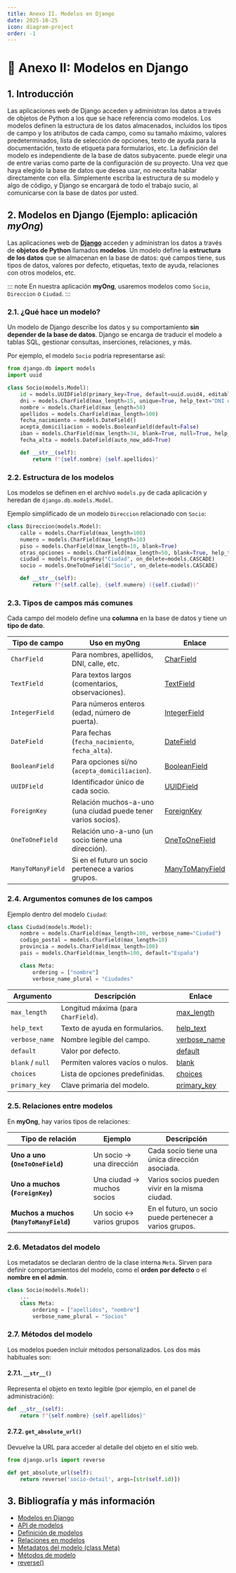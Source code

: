 ```yaml
---
title: Anexo II. Modelos en Django
date: 2025-10-25    
icon: diagram-project 
order: -1
---
```

# 🐍 Anexo II: Modelos en Django

## 1. Introducción
Las aplicaciones web de Django acceden y administran los datos a través de objetos de Python a los que se hace referencia como modelos. Los modelos definen la estructura de los datos almacenados, incluidos los tipos de campo y los atributos de cada campo, como su tamaño máximo, valores predeterminados, lista de selección de opciones, texto de ayuda para la documentación, texto de etiqueta para formularios, etc. La definición del modelo es independiente de la base de datos subyacente. puede elegir una de entre varias como parte de la configuración de su proyecto. Una vez que haya elegido la base de datos que desea usar, no necesita hablar directamente con ella. Simplemente escriba la estructura de su modelo y algo de código, y Django se encargará de todo el trabajo sucio, al comunicarse con la base de datos por usted.


## 2. Modelos en Django (Ejemplo: aplicación *myOng*)

Las aplicaciones web de **[Django](https://docs.djangoproject.com/es/stable/)** acceden y administran los datos a través de **objetos de Python** llamados **modelos**.
Un modelo define la **estructura de los datos** que se almacenan en la base de datos: qué campos tiene, sus tipos de datos, valores por defecto, etiquetas, texto de ayuda, relaciones con otros modelos, etc.

::: note
   En nuestra aplicación **myOng**, usaremos modelos como `Socio`, `Direccion` o `Ciudad`.
:::

### 2.1. ¿Qué hace un modelo?

Un modelo de Django describe los datos y su comportamiento **sin depender de la base de datos**.
Django se encarga de traducir el modelo a tablas SQL, gestionar consultas, inserciones, relaciones, y más.

Por ejemplo, el modelo `Socio` podría representarse así:

```python
from django.db import models
import uuid

class Socio(models.Model):
    id = models.UUIDField(primary_key=True, default=uuid.uuid4, editable=False)
    dni = models.CharField(max_length=15, unique=True, help_text="DNI o NIE del socio")
    nombre = models.CharField(max_length=50)
    apellidos = models.CharField(max_length=100)
    fecha_nacimiento = models.DateField()
    acepta_domiciliacion = models.BooleanField(default=False)
    iban = models.CharField(max_length=34, blank=True, null=True, help_text="IBAN para domiciliación (opcional)")
    fecha_alta = models.DateField(auto_now_add=True)

    def __str__(self):
        return f"{self.nombre} {self.apellidos}"
```

### 2.2. Estructura de los modelos

Los modelos se definen en el archivo `models.py` de cada aplicación y heredan de `django.db.models.Model`.

Ejemplo simplificado de un modelo `Direccion` relacionado con `Socio`:

```python
class Direccion(models.Model):
    calle = models.CharField(max_length=100)
    numero = models.CharField(max_length=10)
    piso = models.CharField(max_length=10, blank=True)
    otras_opciones = models.CharField(max_length=50, blank=True, help_text="Escalera, bis, etc.")
    ciudad = models.ForeignKey("Ciudad", on_delete=models.CASCADE)
    socio = models.OneToOneField("Socio", on_delete=models.CASCADE)

    def __str__(self):
        return f"{self.calle}, {self.numero} ({self.ciudad})"
```

### 2.3. Tipos de campos más comunes

Cada campo del modelo define una **columna** en la base de datos y tiene un **tipo de dato**.

| Tipo de campo     | Uso en myOng                                                  | Enlace                                                                                         |
| ----------------- | ------------------------------------------------------------- | ---------------------------------------------------------------------------------------------- |
| `CharField`       | Para nombres, apellidos, DNI, calle, etc.                     | [CharField](https://docs.djangoproject.com/es/stable/ref/models/fields/#charfield)             |
| `TextField`       | Para textos largos (comentarios, observaciones).              | [TextField](https://docs.djangoproject.com/es/stable/ref/models/fields/#textfield)             |
| `IntegerField`    | Para números enteros (edad, número de puerta).                | [IntegerField](https://docs.djangoproject.com/es/stable/ref/models/fields/#integerfield)       |
| `DateField`       | Para fechas (`fecha_nacimiento`, `fecha_alta`).               | [DateField](https://docs.djangoproject.com/es/stable/ref/models/fields/#datefield)             |
| `BooleanField`    | Para opciones sí/no (`acepta_domiciliacion`).                 | [BooleanField](https://docs.djangoproject.com/es/stable/ref/models/fields/#booleanfield)       |
| `UUIDField`       | Identificador único de cada socio.                            | [UUIDField](https://docs.djangoproject.com/es/stable/ref/models/fields/#uuidfield)             |
| `ForeignKey`      | Relación muchos-a-uno (una ciudad puede tener varios socios). | [ForeignKey](https://docs.djangoproject.com/es/stable/ref/models/fields/#foreignkey)           |
| `OneToOneField`   | Relación uno-a-uno (un socio tiene una dirección).            | [OneToOneField](https://docs.djangoproject.com/es/stable/ref/models/fields/#onetoonefield)     |
| `ManyToManyField` | Si en el futuro un socio pertenece a varios grupos.           | [ManyToManyField](https://docs.djangoproject.com/es/stable/ref/models/fields/#manytomanyfield) |

### 2.4. Argumentos comunes de los campos

Ejemplo dentro del modelo `Ciudad`:

```python
class Ciudad(models.Model):
    nombre = models.CharField(max_length=100, verbose_name="Ciudad")
    codigo_postal = models.CharField(max_length=10)
    provincia = models.CharField(max_length=100)
    pais = models.CharField(max_length=100, default="España")

    class Meta:
        ordering = ["nombre"]
        verbose_name_plural = "Ciudades"
```

| Argumento        | Descripción                         | Enlace                                                                                   |
| ---------------- | ----------------------------------- | ---------------------------------------------------------------------------------------- |
| `max_length`     | Longitud máxima (para `CharField`). | [max_length](https://docs.djangoproject.com/es/stable/ref/models/fields/#max-length)     |
| `help_text`      | Texto de ayuda en formularios.      | [help_text](https://docs.djangoproject.com/es/stable/ref/models/fields/#help-text)       |
| `verbose_name`   | Nombre legible del campo.           | [verbose_name](https://docs.djangoproject.com/es/stable/ref/models/fields/#verbose-name) |
| `default`        | Valor por defecto.                  | [default](https://docs.djangoproject.com/es/stable/ref/models/fields/#default)           |
| `blank` / `null` | Permiten valores vacíos o nulos.    | [blank](https://docs.djangoproject.com/es/stable/ref/models/fields/#blank)               |
| `choices`        | Lista de opciones predefinidas.     | [choices](https://docs.djangoproject.com/es/stable/ref/models/fields/#choices)           |
| `primary_key`    | Clave primaria del modelo.          | [primary_key](https://docs.djangoproject.com/es/stable/ref/models/fields/#primary-key)   |

### 2.5. Relaciones entre modelos

En **myOng**, hay varios tipos de relaciones:

| Tipo de relación                        | Ejemplo                    | Descripción                                              |
| --------------------------------------- | -------------------------- | -------------------------------------------------------- |
| **Uno a uno (`OneToOneField`)**         | Un socio → una dirección   | Cada socio tiene una única dirección asociada.           |
| **Uno a muchos (`ForeignKey`)**         | Una ciudad → muchos socios | Varios socios pueden vivir en la misma ciudad.           |
| **Muchos a muchos (`ManyToManyField`)** | Un socio ↔ varios grupos   | En el futuro, un socio puede pertenecer a varios grupos. |


### 2.6. Metadatos del modelo

Los metadatos se declaran dentro de la clase interna `Meta`.
Sirven para definir comportamientos del modelo, como el **orden por defecto** o el **nombre en el admin**.

```python
class Socio(models.Model):
    ...
    class Meta:
        ordering = ["apellidos", "nombre"]
        verbose_name_plural = "Socios"
```

### 2.7. Métodos del modelo

Los modelos pueden incluir métodos personalizados.
Los dos más habituales son:

#### 2.7.1. `__str__()`

Representa el objeto en texto legible (por ejemplo, en el panel de administración):

```python
def __str__(self):
    return f"{self.nombre} {self.apellidos}"
```

#### 2.7.2. `get_absolute_url()`

Devuelve la URL para acceder al detalle del objeto en el sitio web.

```python
from django.urls import reverse

def get_absolute_url(self):
    return reverse('socio-detail', args=[str(self.id)])
```


## 3. Bibliografía y más información
* [Modelos en Django](https://docs.djangoproject.com/es/stable/topics/db/models/)
* [API de modelos](https://docs.djangoproject.com/es/stable/ref/models/)
* [Definición de modelos](https://docs.djangoproject.com/es/stable/topics/db/models/#model-definition)
* [Relaciones en modelos](https://docs.djangoproject.com/es/stable/topics/db/models/#relationships)
* [Metadatos del modelo (class Meta)](https://docs.djangoproject.com/es/stable/ref/models/options/)
* [Métodos de modelo](https://docs.djangoproject.com/es/stable/topics/db/models/#model-methods)
* [reverse()](https://docs.djangoproject.com/es/stable/ref/urlresolvers/#reverse)


